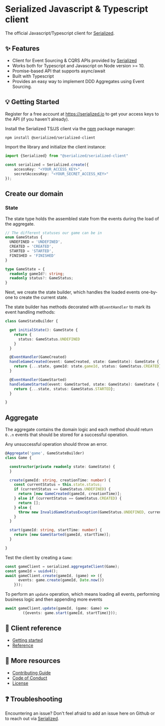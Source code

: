 # Serialized Javascript & Typescript client

The official Javascript/Typescript client for [Serialized](https://serialized.io).

## ✨ Features

- Client for Event Sourcing & CQRS APIs provided by [Serialized](https://serialized.io) 
- Works both for Typescript and Javascript on Node version >= 10.
- Promise-based API that supports async/await
- Built with Typescript
- Provides an easy way to implement DDD Aggregates using Event Sourcing.

## 💡 Getting Started

Register for a free account at https://serialized.io to get your access keys to the API (if you haven't already).

Install the Serialized TS/JS client via the [npm](https://www.npmjs.com/get-npm) package manager:

```bash
npm install @serialized/serialized-client
```

Import the library and initialize the client instance:
```typescript
import {Serialized} from "@serialized/serialized-client"

const serialized = Serialized.create({
    accessKey: "<YOUR_ACCESS_KEY>", 
    secretAccessKey: "<YOUR_SECRET_ACCESS_KEY>"
});
```

## Create our domain

### State
The state type holds the assembled state from the events during the load of the aggregate.

```typescript
// The different statuses our game can be in
enum GameStatus {
  UNDEFINED = 'UNDEFINED',
  CREATED = 'CREATED',
  STARTED = 'STARTED',
  FINISHED = 'FINISHED'
}

type GameState = {
  readonly gameId?: string;
  readonly status?: GameStatus;
}
```

Next, we create the state builder, which handles the loaded events one-by-one to create the current state. 

The state builder has methods decorated with `@EventHandler` to mark its event handling methods: 
```typescript
class GameStateBuilder {

  get initialState(): GameState {
    return {
      status: GameStatus.UNDEFINED
    }
  }

  @EventHandler(GameCreated)
  handleGameCreated(event: GameCreated, state: GameState): GameState {
    return {...state, gameId: state.gameId, status: GameStatus.CREATED};
  }

  @EventHandler(GameStarted)
  handleGameStarted(event: GameStarted, state: GameState): GameState {
    return {...state, status: GameStatus.STARTED};
  }

}
```

## Aggregate 

The aggregate contains the domain logic and each method should return `0..n` events that should be stored for a successful operation.

Any unsuccessful operation should throw an error. 

```typescript
@Aggregate('game', GameStateBuilder)
class Game {

  constructor(private readonly state: GameState) {
  }

  create(gameId: string, creationTime: number) {
    const currentStatus = this.state.status;
    if (currentStatus == GameStatus.UNDEFINED) {
      return [new GameCreated(gameId, creationTime)];
    } else if (currentStatus == GameStatus.CREATED) {
      return [];
    } else {
      throw new InvalidGameStatusException(GameStatus.UNDEFINED, currentStatus);
    }
  }

  start(gameId: string, startTime: number) {
    return [new GameStarted(gameId, startTime)];
  }

}
```

Test the client by creating a `Game`:
```typescript
const gameClient = serialized.aggregateClient(Game);
const gameId = uuidv4();
await gameClient.create(gameId, (game) => ({
      events: game.create(gameId, Date.now())
    }));
```

To perform an `update` operation, which means loading all events, performing business logic and then appending more events
```typescript
await gameClient.update(gameId, (game: Game) =>
        ({events: game.start(gameId, startTime)}));
```

## 📄 Client reference

* [Getting started](https://github.com/serialized-io/client-js/blob/master/docs/getting-started.md)
* [Reference](https://github.com/serialized-io/client-js/blob/master/docs/reference.md)

## 📄 More resources

* [Contributing Guide](https://github.com/serialized-io/client-js/blob/master/CONTRIBUTING.md)
* [Code of Conduct](https://github.com/serialized-io/client-js/blob/master/CODE_OF_CONDUCT.md)
* [License](LICENSE)

## ❓ Troubleshooting

Encountering an issue? Don't feel afraid to add an issue here on Github or to reach out via [Serialized](https://serialized.io).
